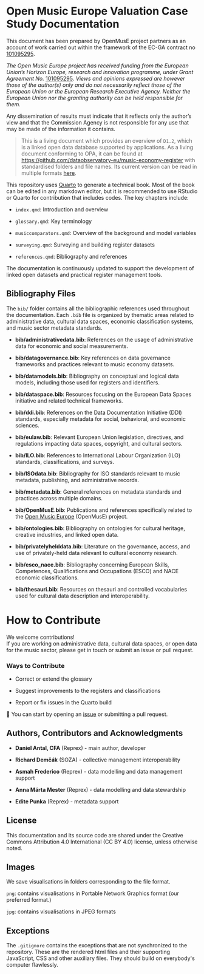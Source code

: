 # Open Music Europe Valuation Case Study Documentation


This document has been prepared by OpenMusE project partners as an account of work carried out within the framework of the EC-GA contract no [101095295](https://cordis.europa.eu/project/id/101095295).

*The Open Music Europe project has received funding from the European Union’s Horizon Europe, research and innovation programme, under Grant Agreement No.* [101095295](https://cordis.europa.eu/project/id/101095295)*. Views and opinions expressed are however those of the author(s) only and do not necessarily reflect those of the European Union or the European Research Executive Agency. Neither the European Union nor the granting authority can be held responsible for them.*

Any dissemination of results must indicate that it reflects only the author’s view and that the Commission Agency is not responsible for any use that may be made of the information it contains.

> This is a living document which provides an overview of `D1.2`, which is a linked open data database supported by applications. As a living document conforming to OPA, it can be found at <https://github.com/dataobservatory-eu/music-economy-register> with standardised folders and file names. Its current version can be read in multiple formats [here](https://music.dataobservatory.eu/documents/open_music_europe/music-economy-register/).

This repository uses [Quarto](https://quarto.org/) to generate a technical book. Most of the book can be edited in any markdown editor, but it is recommended to use RStudio or Quarto for contribution that includes codes. The key chapters include:

-   `index.qmd`: Introduction and overview

-   `glossary.qmd`: Key terminology

-   `musiccomparators.qmd`: Overview of the background and model variables

-   `surveying.qmd`: Surveying and building register datasets

-   `references.qmd`: Bibliography and references

The documentation is continuously updated to support the development of linked open datasets and practical register management tools.

## Bibliography Files

The `bib/` folder contains all the bibliographic references used throughout the documentation. Each `.bib` file is organized by thematic areas related to administrative data, cultural data spaces, economic classification systems, and music sector metadata standards.

-   **bib/administrativedata.bib**: References on the usage of administrative data for economic and social measurements.

-   **bib/datagovernance.bib**: Key references on data governance frameworks and practices relevant to music economy datasets.

-   **bib/datamodels.bib**: Bibliography on conceptual and logical data models, including those used for registers and identifiers.

-   **bib/dataspace.bib**: Resources focusing on the European Data Spaces initiative and related technical frameworks.

-   **bib/ddi.bib**: References on the Data Documentation Initiative (DDI) standards, especially metadata for social, behavioral, and economic sciences.

-   **bib/eulaw.bib**: Relevant European Union legislation, directives, and regulations impacting data spaces, copyright, and cultural sectors.

-   **bib/ILO.bib**: References to International Labour Organization (ILO) standards, classifications, and surveys.

-   **bib/ISOdata.bib**: Bibliography for ISO standards relevant to music metadata, publishing, and administrative records.

-   **bib/metadata.bib**: General references on metadata standards and practices across multiple domains.

-   **bib/OpenMusE.bib**: Publications and references specifically related to the [Open Music Europe](https://openmuse.eu/) (OpenMusE) project.

-   **bib/ontologies.bib**: Bibliography on ontologies for cultural heritage, creative industries, and linked open data.

-   **bib/privatelyhelddata.bib**: Literature on the governance, access, and use of privately-held data relevant to cultural economy research.

-   **bib/esco_nace.bib**: Bibliography concerning European Skills, Competences, Qualifications and Occupations (ESCO) and NACE economic classifications.

-   **bib/thesauri.bib**: Resources on thesauri and controlled vocabularies used for cultural data description and interoperability.

# How to Contribute

We welcome contributions!\
If you are working on administrative data, cultural data spaces, or open data for the music sector, please get in touch or submit an issue or pull request.

### Ways to Contribute

-   Correct or extend the glossary

-   Suggest improvements to the registers and classifications

-   Report or fix issues in the Quarto build

📩 You can start by opening an [issue](https://github.com/dataobservatory-eu/music-economy-register/issues) or submitting a pull request.

## Authors, Contributors and Acknowledgments

-   **Daniel Antal, CFA** (Reprex) - main author, developer

-   **Richard Demčák** (SOZA) - collective management interoperability

-   **Asmah Frederico** (Reprex) - data modelling and data management support

-   **Anna Márta Mester** (Reprex) - data modelling and data stewardship

-   **Edite Punka** (Reprex) - metadata support


## License

This documentation and its source code are shared under the Creative Commons Attribution 4.0 International (CC BY 4.0) license, unless otherwise noted.

## Images

We save visualisations in folders corresponding to the file format.

`png`: contains visualisations in Portable Network Graphics format (our preferred format.)

`jpg`: contains visualisations in JPEG formats 

## Exceptions

The `.gitignore` contains the exceptions that are not synchronized to the repository. These are the rendered html files and their supporting JavaScript, CSS and other auxiliary files. They should build on everybody's computer flawlessly.

